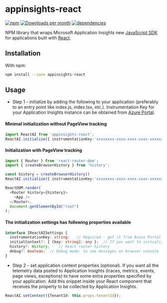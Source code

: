 # appinsights-react

[![npm](https://img.shields.io/npm/v/appinsights-react.svg)](https://www.npmjs.com/package/appinsights-react) [![Downloads per month](https://img.shields.io/npm/dm/appinsights-react.svg)](https://www.npmjs.com/package/appinsights-react) [![dependencies](https://david-dm.org/hiraldesai/appinsights-react.svg)](https://david-dm.org/hiraldesai/appinsights-react)

NPM library that wraps Microsoft Application Insights new [JavaScript SDK](https://github.com/Microsoft/ApplicationInsights-JS/tree/master/AISKU) for applications built with [React](https://reactjs.org/).

## Installation

With npm:
```bash
npm install --save appinsights-react
```

## Usage

* Step 1 - initialize by adding the following to your application (preferably to an entry point like index.js, index.tsx, etc.). Instrumentation Key for your Application Insights instance can be obtained from  [Azure Portal](https://portal.azure.com).

#### Minimal initialization without PageView tracking

```typescript
import ReactAI from 'appinsights-react';
ReactAI.initialize({ instrumentationKey:'xxxxxxxx-xxxx-xxxx-xxxx-xxxxxxxxxxxxx' });
```

#### Initialization with PageView tracking

```typescript
import { Router } from 'react-router-dom';
import { createBrowserHistory } from 'history';

const history = createBrowserHistory()
ReactAI.initialize({ instrumentationKey:'xxxxxxxx-xxxx-xxxx-xxxx-xxxxxxxxxxxxx', history: history });

ReactDOM.render(
  <Router history={history}>
    <App />
  </Router>,
  document.getElementById("root")
);
```

#### The initialization settings has following properties available
```typescript
interface IReactAISettings {
  instrumentationKey: string;   // Required - get it from Azure Portal
  initialContext?: { [key: string]: any };  // If you want to initialize with custom context
  history?: History;    // React router history
  debug?: boolean;  // Debug mode: to see messages on browser console
}
```

* Step 2 - set application context properties (optional). If you want all the telemetry data posted to Application Insights (traces, metrics, events, page views, exceptions) to have some extra properties specified by your application. Add this snippet inside your React component that receives the property to be collected by Application Insights.

```typescript
ReactAI.setContext({TenantId: this.props.tenantId});
```

